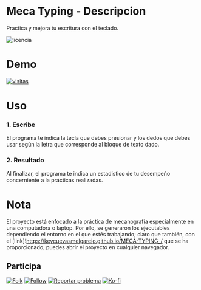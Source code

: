 # Meca Typing - Descripcion
Practica y mejora tu escritura con el teclado.
 
 <img src="https://img.shields.io/badge/LICENCIA-GPL-yellow?style=for-the-badge&logo=git&logoColor=white" alt="licencia" />

# Demo

<a href="https://github.com/KeyCuevasMelgarejo/KeyCuevasMelgarejo">
    <img alt="visitas" title="Visitas Perfil GitHub" src="https://github-contador-visitas.herokuapp.com/"/></a>

# Uso
### 1. Escribe
El programa te indica la tecla que debes presionar y los dedos que debes usar según la letra que corresponde al bloque de texto dado.
### 2. Resultado
Al finalizar, el programa te indica un estadistico de tu desempeño concerniente a la prácticas realizadas. 

# Nota
El proyecto está enfocado a la práctica de mecanografía especialmente en una computadora o laptop. Por ello, se generaron los ejecutables dependiendo el entorno en el que estés trabajando; claro que también, con el [link]!https://keycuevasmelgarejo.github.io/MECA-TYPING_/ que se ha proporcionado, puedes abrir el proyecto en cualquier navegador.

## Participa
<p align="left">
 <a href="https://github.com/KeyCuevasMelgarejo/MECA-TYPING_/fork">
    <img alt="Folk" title="Fork Button" src="https://shields.io/badge/-DAR%20FORK-red.svg?&style=for-the-badge&logo=github&logoColor=white"/></a>
 <a href="https://github.com/KeyCuevasMelgarejo/MECA-TYPING_/subscription">
    <img alt="Follow" title="Dale Me Gusta" src="https://shields.io/badge/-LIKE%20THIS%20REPO-informational.svg?&style=for-the-badge&logo=github&logoColor=white"/></a>
 <a href="https://github.com/KeyCuevasMelgarejo/MECA-TYPING_/issues/new">
    <img alt="Reportar problema" title="Ayudemos a mejorar" src="https://shields.io/badge/-REPORTA%20UN%20PROBLEMA-yellow.svg?&style=for-the-badge&logo=github&logoColor=white"/></a>
 <a href="https://ko-fi.com/keycuevasmelgarejo"><img alt="Ko-fi" title="Contribuye" src="https://shields.io/badge/-BUY%20ME%20A%20COFFEE-CC2735.svg?&style=for-the-badge&logo=ko-fi&logoColor=white"></a>
</p>
